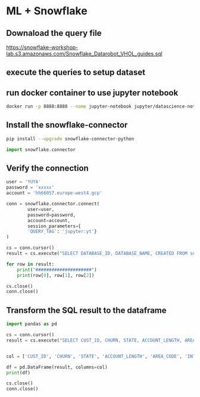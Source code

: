 # ML + Snowflake

## Downaload the query file
https://snowflake-workshop-lab.s3.amazonaws.com/Snowflake_Datarobot_VHOL_guides.sql

## execute the queries to setup dataset

## run docker container to use jupyter notebook
```bash
docker run -p 8888:8888 --name jupyter-notebook jupyter/datascience-notebook
```
## Install the snowflake-connector
```bash
pip install --upgrade snowflake-connector-python
```
```python
import snowflake.connector
```

## Verify the connection
```python
user = 'YUYA'
password = 'xxxxx'
account = 'hh66057.europe-west4.gcp'

conn = snowflake.connector.connect(
        user=user,
        password=password,
        account=account,
        session_parameters={
        'QUERY_TAG': 'jupyter:yt'}
)

cs = conn.cursor()
result = cs.execute("SELECT DATABASE_ID, DATABASE_NAME, CREATED FROM snowflake.account_usage.databases;")

for row in result:
    print("#####################")
    print(row[0], row[1], row[2])

cs.close()
conn.close()
```

## Transform the SQL result to the dataframe
```python
import pandas as pd

cs = conn.cursor()
result = cs.execute("SELECT CUST_ID, CHURN, STATE, ACCOUNT_LENGTH, AREA_CODE, INTERNATIONAL,VOICEMAIL_PLAN, NUM_VM_MESSAGES, TOTAL_DAY_MINS, TOTAL_DAY_CALLS FROM CUSTOMER_DATA.PUBLIC.SCORING_DATA")


col = ['CUST_ID', 'CHURN', 'STATE', 'ACCOUNT_LENGTH', 'AREA_CODE', 'INTERNATIONAL', 'VOICEMAIL_PLAN'. 'NUM_VM_MESSAGES', 'TOTAL_DAY_MINS', 'TOTAL_DAY_CALLS']

df = pd.DataFrame(result, columns=col)
print(df)

cs.close()
conn.close()
```
